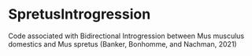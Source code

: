 # SpretusIntrogression
Code associated with Bidirectional Introgression between Mus musculus domestics and Mus spretus (Banker, Bonhomme, and Nachman, 2021)
